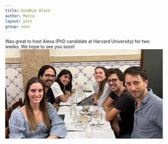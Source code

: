 ```yaml
---
title: Goodbye Alexa
author: Marco
layout: post
group: news
---
```

Was great to host Alexa (PhD candidate at Harvard University) for two weeks. We hope to see you soon!
<br>
<img src="/static/img/labpics/Alexa_dinner.png" alt="Alexa's goodbye dinner" width="750">